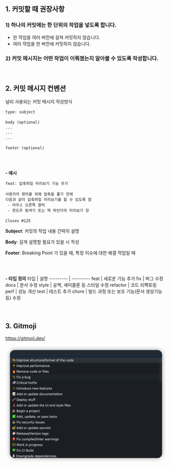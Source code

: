 ## 1. 커밋할 때 권장사항
### 1) 하나의 커밋에는 한 단위의 작업을 넣도록 합니다.
* 한 작업을 여러 버전에 걸쳐 커밋하지 않습니다.
* 여러 작업을 한 버전에 커밋하지 않습니다.
### 2) 커밋 메시지는 어떤 작업이 이뤄졌는지 알아볼 수 있도록 작성합니다.

##### &nbsp;
## 2. 커밋 메시지 컨벤션
널리 사용되는 커밋 메시지 작성방식

```
type: subject

body (optional)
...
...
...

footer (optional)
```

##### &nbsp;
**- 예시**
```
feat: 압축파일 미리보기 기능 추가

사용자의 편의를 위해 압축을 풀기 전에
다음과 같이 압축파일 미리보기를 할 수 있도록 함
 - 마우스 오른쪽 클릭
 - 윈도우 탐색기 또는 맥 파인더의 미리보기 창

Closes #125
```

**Subject**: 커밋의 작업 내용 간략히 설명

**Body**: 길게 설명할 필요가 있을 시 작성

**Footer**: Breaking Point 가 있을 때, 특정 이슈에 대한 해결 작업일 때

##### &nbsp;
**- 타입 정의**
타입 | 설명
--------- | ---------
feat | 새로운 기능 추가
fix | 버그 수정
docs | 문서 수정
style | 공백, 세미콜론 등 스타일 수정
refactor | 코드 리팩토링
perf | 성능 개선
test | 테스트 추가
chore | 빌드 과정 또는 보조 기능(문서 생성기능 등) 수정

##### &nbsp;
## 3. Gitmoji
<https://gitmoji.dev/>

![](https://github.com/ilarkShim/test/blob/main/github/221018-190922-406657.png)
